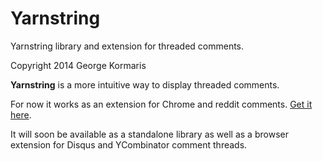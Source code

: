 Yarnstring
==========

Yarnstring library and extension for threaded comments.

Copyright 2014 George Kormaris

**Yarnstring** is a more intuitive way to display threaded comments.

For now it works as an extension for Chrome and reddit comments. [Get it here](https://chrome.google.com/webstore/detail/yarnstring/oladfdlaecfccccppmgegnoeanabaefe).

It will soon be available as a standalone library as well as a browser extension for Disqus and YCombinator comment threads.
